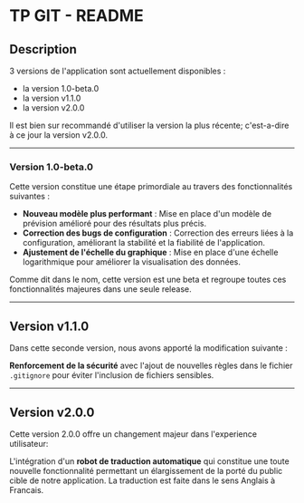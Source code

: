 # TP GIT - README

## Description
3 versions de l'application sont actuellement disponibles :
- la version 1.0-beta.0
- la version v1.1.0
- la version v2.0.0

Il est bien sur recommandé d'utiliser la version la plus récente; c'est-a-dire à ce jour la version v2.0.0.

----------------------


### Version 1.0-beta.0

Cette version constitue une étape primordiale au travers des fonctionnalités suivantes :

- **Nouveau modèle plus performant** : Mise en place d'un modèle de prévision amélioré pour des résultats plus précis.
- **Correction des bugs de configuration** : Correction des erreurs liées à la configuration, améliorant la stabilité et la fiabilité de l'application.
- **Ajustement de l'échelle du graphique** : Mise en place d'une échelle logarithmique pour améliorer la visualisation des données.

Comme dit dans le nom, cette version est une beta et regroupe toutes ces fonctionnalités majeures dans une seule release.

-----------------------------


## Version v1.1.0

Dans cette seconde version, nous avons apporté la modification suivante :  

**Renforcement de la sécurité** avec l'ajout de nouvelles règles dans le fichier `.gitignore` pour éviter l'inclusion de fichiers sensibles.  


-----------------------------

## Version v2.0.0

Cette version 2.0.0 offre un changement majeur dans l'experience utilisateur:

L'intégration d'un **robot de traduction automatique** qui constitue une toute nouvelle fonctionnalité permettant un élargissement de la porté du public cible de notre application. 
La traduction est faite dans le sens Anglais à Francais.


